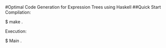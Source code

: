 #Optimal Code Generation for Expression Trees using Haskell
##Quick Start
Compilation:

$ make .

Execution:

$ Main <number-of-registers> <instructions-file> <expression-tree-file> <output-file> .
